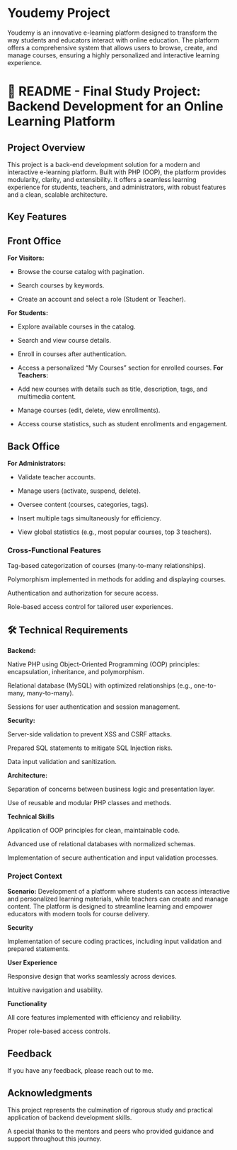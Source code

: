 
# Youdemy Project 

Youdemy is an innovative e-learning platform designed to transform the way students and educators interact with online education. The platform offers a comprehensive system that allows users to browse, create, and manage courses, ensuring a highly personalized and interactive learning experience.


# 🚀 README - Final Study Project: Backend Development for an Online Learning Platform
## Project Overview

This project is a back-end development solution for a modern and interactive e-learning platform. Built with PHP (OOP), the platform provides modularity, clarity, and extensibility. It offers a seamless learning experience for students, teachers, and administrators, with robust features and a clean, scalable architecture.

## Key Features
## Front Office
**For Visitors:**

- Browse the course catalog with pagination.

- Search courses by keywords.

- Create an account and select a role (Student or Teacher).

**For Students:**

- Explore available courses in the catalog.

- Search and view course details.

- Enroll in courses after authentication.

- Access a personalized “My Courses” section for enrolled courses.
**For Teachers:**

- Add new courses with details such as title, description, tags, and multimedia content.

- Manage courses (edit, delete, view enrollments).

- Access course statistics, such as student enrollments and engagement.

## Back Office
**For Administrators:**

- Validate teacher accounts.

- Manage users (activate, suspend, delete).

- Oversee content (courses, categories, tags).

- Insert multiple tags simultaneously for efficiency.

- View global statistics (e.g., most popular courses, top 3 teachers).

### Cross-Functional Features

Tag-based categorization of courses (many-to-many relationships).

Polymorphism implemented in methods for adding and displaying courses.

Authentication and authorization for secure access.

Role-based access control for tailored user experiences.

## 🛠 Technical Requirements

**Backend:**

Native PHP using Object-Oriented Programming (OOP) principles: encapsulation, inheritance, and polymorphism.

Relational database (MySQL) with optimized relationships (e.g., one-to-many, many-to-many).

Sessions for user authentication and session management.


**Security:**

Server-side validation to prevent XSS and CSRF attacks.

Prepared SQL statements to mitigate SQL Injection risks.

Data input validation and sanitization.

**Architecture:**

Separation of concerns between business logic and presentation layer.

Use of reusable and modular PHP classes and methods.


**Technical Skills**

Application of OOP principles for clean, maintainable code.

Advanced use of relational databases with normalized schemas.

Implementation of secure authentication and input validation processes.


### Project Context
**Scenario:** Development of a platform where students can access interactive and personalized learning materials, while teachers can create and manage content. The platform is designed to streamline learning and empower educators with modern tools for course delivery.


**Security**

Implementation of secure coding practices, including input validation and prepared statements.

**User Experience**

Responsive design that works seamlessly across devices.

Intuitive navigation and usability.

**Functionality**

All core features implemented with efficiency and reliability.

Proper role-based access controls.


## Feedback

If you have any feedback, please reach out to me.


## Acknowledgments
This project represents the culmination of rigorous study and practical application of backend development skills. 

A special thanks to the mentors and peers who provided guidance and support throughout this journey.
